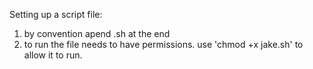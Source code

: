 Setting up a script file:

1. by convention apend .sh at the end
2. to run the file needs to have permissions. use 'chmod +x jake.sh' to allow it to run. 